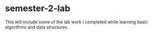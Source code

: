 # semester-2-lab <br>
This will include some of the lab work I completed while learning basic algorithms and data structures.
